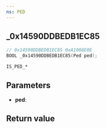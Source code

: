 ```yaml
---
ns: PED
---
```

## _0x14590DDBEDB1EC85

```c
// 0x14590DDBEDB1EC85 0xA1008E0E
BOOL _0x14590DDBEDB1EC85(Ped ped);
```

```
IS_PED_*
```

## Parameters
* **ped**: 

## Return value
